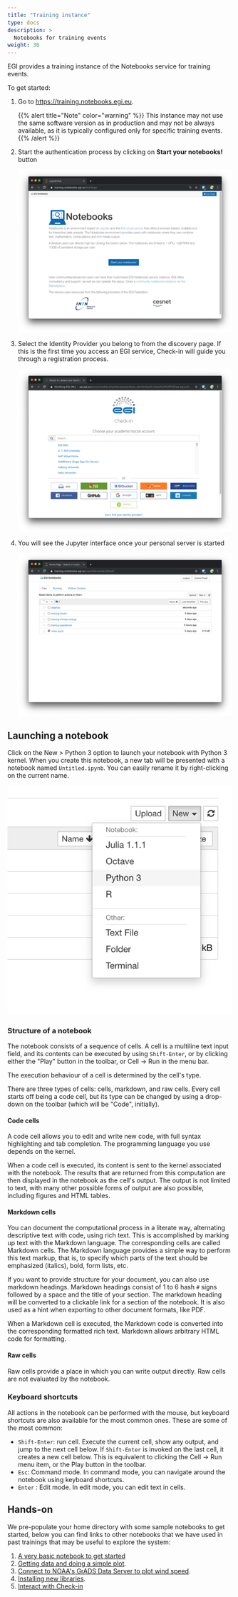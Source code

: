 ```yaml
---
title: "Training instance"
type: docs
description: >
  Notebooks for training events
weight: 30
---
```


EGI provides a training instance of the Notebooks service for training events.

To get started:

1. Go to <https://training.notebooks.egi.eu>.

   {{% alert title="Note" color="warning" %}} This instance may not use the same
   software version as in production and may not be always available, as it is
   typically configured only for specific training events. {{% /alert %}}

1. Start the authentication process by clicking on **Start your notebooks!**
   button

   ![image](training-front.png)

1. Select the Identity Provider you belong to from the discovery page. If this
   is the first time you access an EGI service, Check-in will guide you through
   a registration process.

   ![Check-in auth](checkin.png)

1. You will see the Jupyter interface once your personal server is started

   ![Classic Jupyter Notebook](classic.png)

## Launching a notebook

Click on the New \> Python 3 option to launch your notebook with Python 3
kernel. When you create this notebook, a new tab will be presented with a
notebook named `Untitled.ipynb`. You can easily rename it by right-clicking on
the current name.

![New notebook](new-classic.png)

### Structure of a notebook

The notebook consists of a sequence of cells. A cell is a multiline text input
field, and its contents can be executed by using `Shift-Enter`, or by clicking
either the "Play" button in the toolbar, or Cell -\> Run in the menu bar.

The execution behaviour of a cell is determined by the cell's type.

There are three types of cells: cells, markdown, and raw cells. Every cell
starts off being a code cell, but its type can be changed by using a drop-down
on the toolbar (which will be "Code", initially).

#### Code cells

A code cell allows you to edit and write new code, with full syntax highlighting
and tab completion. The programming language you use depends on the kernel.

When a code cell is executed, its content is sent to the kernel associated with
the notebook. The results that are returned from this computation are then
displayed in the notebook as the cell's output. The output is not limited to
text, with many other possible forms of output are also possible, including
figures and HTML tables.

#### Markdown cells

You can document the computational process in a literate way, alternating
descriptive text with code, using rich text. This is accomplished by marking up
text with the Markdown language. The corresponding cells are called Markdown
cells. The Markdown language provides a simple way to perform this text markup,
that is, to specify which parts of the text should be emphasized (italics),
bold, form lists, etc.

If you want to provide structure for your document, you can also use markdown
headings. Markdown headings consist of 1 to 6 hash `#` signs followed by a space
and the title of your section. The markdown heading will be converted to a
clickable link for a section of the notebook. It is also used as a hint when
exporting to other document formats, like PDF.

When a Markdown cell is executed, the Markdown code is converted into the
corresponding formatted rich text. Markdown allows arbitrary HTML code for
formatting.

#### Raw cells

Raw cells provide a place in which you can write output directly. Raw cells are
not evaluated by the notebook.

### Keyboard shortcuts

All actions in the notebook can be performed with the mouse, but keyboard
shortcuts are also available for the most common ones. These are some of the
most common:

- `Shift-Enter`: run cell. Execute the current cell, show any output, and jump
  to the next cell below. If `Shift-Enter` is invoked on the last cell, it
  creates a new cell below. This is equivalent to clicking the Cell -\> Run menu
  item, or the Play button in the toolbar.
- `Esc`: Command mode. In command mode, you can navigate around the notebook
  using keyboard shortcuts.
- `Enter` : Edit mode. In edit mode, you can edit text in cells.

## Hands-on

We pre-populate your home directory with some sample notebooks to get started,
below you can find links to other notebooks that we have used in past trainings
that may be useful to explore the system:

1. [A very basic notebook to get started](https://github.com/EGI-Federation/training-notebooks-di4r-2018/blob/master/00-first-notebook.ipynb)
2. [Getting data and doing a simple plot](https://github.com/EGI-Federation/training-notebooks-climate-change/blob/master/cckp_historical_temperature.ipynb).
3. [Connect to NOAA\'s GrADS Data Server to plot wind speed](https://github.com/EGI-Federation/training-notebooks-di4r-2018/blob/master/02-wind-nowcast.ipynb).
4. [Installing new libraries](https://github.com/EGI-Federation/training-notebooks-di4r-2018/blob/master/03-customizing.ipynb).
5. [Interact with Check-in](https://github.com/EGI-Federation/training-notebooks-di4r-2018/blob/master/04-check-in.ipynb)
